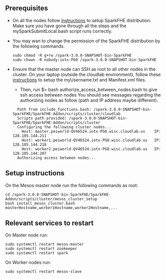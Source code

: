 ## Prerequisites
* On all the nodes follow [instructions](https://github.com/SpiRITlab/SparkFHE-Examples/wiki) to setup SparkFHE distribution. Make sure you have gone through all the steps and the mySparkSubmitLocal.bash script runs correctly.

 * You may wan to change the permission of the SparkFHE distribution by the following commands.
   ```
   sudo chmod -R g+rw /spark-3.0.0-SNAPSHOT-bin-SparkFHE
   sudo chown -R nobody:iotx-PG0 /spark-3.0.0-SNAPSHOT-bin-SparkFHE
   ```

* Ensure that the master node can SSH as root to all other nodes in the cluster. On your laptop (outside the cloudlab environment), follow these [instructions](https://github.com/SpiRITlab/SparkFHE-Addon/tree/fix_install_script/scripts/cluster/cloudlab) to setup the myUsername.txt and Manifest.xml files. 
  * Then, run $> bash authorize_access_between_nodes.bash  to give ssh access between nodes
    You should see messages regarding the authorizing nodes as follow (path and IP address maybe different).
  ```
    Path from include_functions.bash: /spark-3.0.0-SNAPSHOT-bin-SparkFHE/SparkFHE-Addon/scripts/cluster/cloudlab
    Scripts path provided: /spark-3.0.0-SNAPSHOT-bin-SparkFHE/SparkFHE-Addon/scripts/cluster
    Configuring the following cluster nodes...
      Host: master.peiworld-QV46524.iotx-PG0.wisc.cloudlab.us 	 IP: 128.105.144.211
      Host: worker1.peiworld-QV46524.iotx-PG0.wisc.cloudlab.us 	 IP: 128.105.144.218
      Host: worker2.peiworld-QV46524.iotx-PG0.wisc.cloudlab.us 	 IP: 128.105.144.207
    Authorizing access between nodes...
  ```

## Setup instructions
On the Mesos master node run the following commands as root:
```
cd /spark-3.0.0-SNAPSHOT-bin-SparkFHE/SparkFHE-Addon/scripts/cluster/mesos_cluster_setup
bash install_mesos_cluster.bash masterHostname,worker1Hostname,worker2Hostname,...
```

## Relevant services to restart

On Master node run:
```
sudo systemctl restart mesos-master
sudo systemctl restart zookeeper
sudo systemctl restart spark
```

On Worker nodes run:
```
sudo systemctl restart mesos-slave
```
